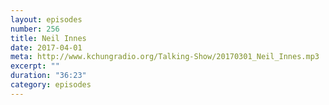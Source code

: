 ```yaml
---
layout: episodes
number: 256
title: Neil Innes
date: 2017-04-01
meta: http://www.kchungradio.org/Talking-Show/20170301_Neil_Innes.mp3
excerpt: ""
duration: "36:23"
category: episodes
---
```

